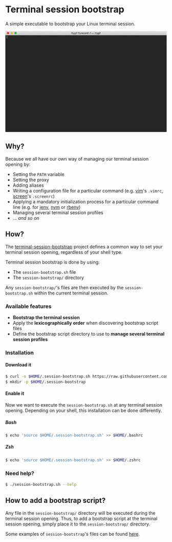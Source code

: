 # Terminal session bootstrap

A simple executable to bootstrap your Linux terminal session.

![demo.gif](./resources/demo.gif)

## Why?

Because we all have our own way of managing our terminal session opening by:
- Setting the `PATH` variable
- Setting the proxy
- Adding aliases
- Writing a configuration file for a particular command (e.g. [vim](https://www.vim.org/)'s `.vimrc`, [screen](https://www.gnu.org/software/screen/)'s `.screenrc`)
- Applying a mandatory initialization process for a particular command line (e.g. for [jenv](http://www.jenv.be/), [nvm](https://github.com/creationix/nvm) or [rbenv](https://github.com/rbenv/rbenv))
- Managing several terminal session profiles
- ... _and so on_ 

## How?

The [terminal-session-bootstrap](https://github.com/abourdon/terminal-session-bootstrap) project defines a common way to set your terminal session opening, regardless of your shell type.

Terminal session bootstrap is done by using:
- The `session-bootstrap.sh` file
- The `session-bootstrap/` directory

Any `session-bootstrap/`'s files are then executed by the `session-bootstrap.sh` within the current terminal session.

### Available features

- **Bootstrap the terminal session**
- Apply the **lexicographically order** when discovering bootstrap script files
- Define the bootstrap script directory to use to **manage several terminal session profiles**  

### Installation

#### Download it

```bash
$ curl -o $HOME/.session-bootstrap.sh https://raw.githubusercontent.com/abourdon/terminal-session-bootstrap/master/session-bootstrap.sh
$ mkdir -p $HOME/.session-bootstrap
```

#### Enable it

Now we want to execute the `session-bootstrap.sh` at any terminal session opening. Depending on your shell, this installation can be done differently.

##### Bash

```bash
$ echo 'source $HOME/.session-bootstrap.sh' >> $HOME/.bashrc
```

##### Zsh

```bash
$ echo 'source $HOME/.session-bootstrap.sh' >> $HOME/.zshrc
```

### Need help?

```bash
$ ./session-bootstrap.sh --help
```

## How to add a bootstrap script?

Any file in the `session-bootstrap/` directory will be executed during the terminal session opening. Thus, to add a bootstrap script at the terminal session opening, simply place it to the `session-bootstrap/` directory.  

Some examples of `session-bootstrap`'s files can be found [here](session-bootstrap/).